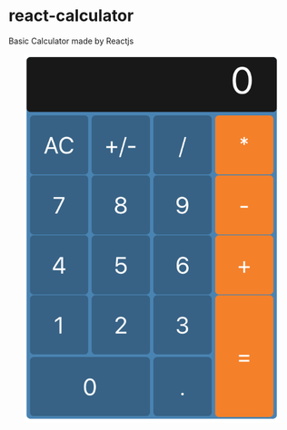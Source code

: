 # react-calculator
Basic Calculator made by Reactjs

<p align="center">
  <img width="450" height="650" src="https://github.com/melihozden/react-calculator/blob/master/githubimagecalculator.png">
</p>
